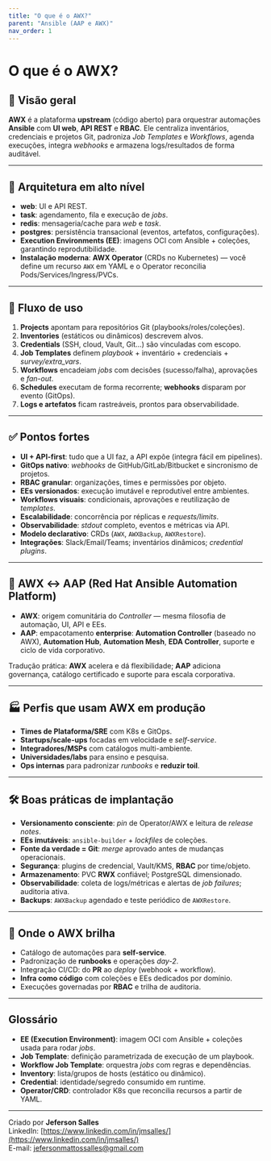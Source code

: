 ```yaml
---
title: "O que é o AWX?"
parent: "Ansible (AAP e AWX)"
nav_order: 1
---
```



# O que é o **AWX?**

## 🎯 Visão geral
**AWX** é a plataforma **upstream** (código aberto) para orquestrar automações **Ansible** com **UI web**, **API REST** e **RBAC**. Ele centraliza inventários, credenciais e projetos Git, padroniza *Job Templates* e *Workflows*, agenda execuções, integra *webhooks* e armazena logs/resultados de forma auditável.

---

## 🧠 Arquitetura em alto nível

- **web**: UI e API REST.  
- **task**: agendamento, fila e execução de *jobs*.  
- **redis**: mensageria/cache para *web* e *task*.  
- **postgres**: persistência transacional (eventos, artefatos, configurações).  
- **Execution Environments (EE)**: imagens OCI com Ansible + coleções, garantindo reprodutibilidade.  
- **Instalação moderna**: **AWX Operator** (CRDs no Kubernetes) — você define um recurso `AWX` em YAML e o Operator reconcilia Pods/Services/Ingress/PVCs.

---

## 🔧 Fluxo de uso

1. **Projects** apontam para repositórios Git (playbooks/roles/coleções).  
2. **Inventories** (estáticos ou dinâmicos) descrevem alvos.  
3. **Credentials** (SSH, cloud, Vault, Git…) são vinculadas com escopo.  
4. **Job Templates** definem *playbook* + inventário + credenciais + *survey/extra_vars*.  
5. **Workflows** encadeiam *jobs* com decisões (sucesso/falha), aprovações e *fan-out*.  
6. **Schedules** executam de forma recorrente; **webhooks** disparam por evento (GitOps).  
7. **Logs e artefatos** ficam rastreáveis, prontos para observabilidade.

---

## ✅ Pontos fortes

- **UI + API-first**: tudo que a UI faz, a API expõe (integra fácil em pipelines).  
- **GitOps nativo**: *webhooks* de GitHub/GitLab/Bitbucket e sincronismo de projetos.  
- **RBAC granular**: organizações, times e permissões por objeto.  
- **EEs versionados**: execução imutável e reprodutível entre ambientes.  
- **Workflows visuais**: condicionais, aprovações e reutilização de *templates*.  
- **Escalabilidade**: concorrência por réplicas e *requests/limits*.  
- **Observabilidade**: *stdout* completo, eventos e métricas via API.  
- **Modelo declarativo**: CRDs (`AWX`, `AWXBackup`, `AWXRestore`).  
- **Integrações**: Slack/Email/Teams; inventários dinâmicos; *credential plugins*.

---

## 🔁 AWX ↔ AAP (Red Hat Ansible Automation Platform)

- **AWX**: origem comunitária do *Controller* — mesma filosofia de automação, UI, API e EEs.  
- **AAP**: empacotamento **enterprise**: **Automation Controller** (baseado no AWX), **Automation Hub**, **Automation Mesh**, **EDA Controller**, suporte e ciclo de vida corporativo.

Tradução prática: **AWX** acelera e dá flexibilidade; **AAP** adiciona governança, catálogo certificado e suporte para escala corporativa.

---

## 🏭 Perfis que usam AWX em produção

- **Times de Plataforma/SRE** com K8s e GitOps.  
- **Startups/scale-ups** focadas em velocidade e *self-service*.  
- **Integradores/MSPs** com catálogos multi-ambiente.  
- **Universidades/labs** para ensino e pesquisa.  
- **Ops internas** para padronizar *runbooks* e **reduzir toil**.

---

## 🛠️ Boas práticas de implantação

- **Versionamento consciente**: *pin* de Operator/AWX e leitura de *release notes*.  
- **EEs imutáveis**: `ansible-builder` + *lockfiles* de coleções.  
- **Fonte da verdade = Git**: *merge* aprovado antes de mudanças operacionais.  
- **Segurança**: plugins de credencial, Vault/KMS, **RBAC** por time/objeto.  
- **Armazenamento**: PVC **RWX** confiável; PostgreSQL dimensionado.  
- **Observabilidade**: coleta de logs/métricas e alertas de *job failures*; auditoria ativa.  
- **Backups**: `AWXBackup` agendado e teste periódico de `AWXRestore`.

---

## 🚀 Onde o AWX brilha

- Catálogo de automações para **self-service**.  
- Padronização de **runbooks** e operações *day-2*.  
- Integração CI/CD: do **PR** ao *deploy* (webhook + workflow).  
- **Infra como código** com coleções e EEs dedicados por domínio.  
- Execuções governadas por **RBAC** e trilha de auditoria.

---

## Glossário

- **EE (Execution Environment)**: imagem OCI com Ansible + coleções usada para rodar *jobs*.  
- **Job Template**: definição parametrizada de execução de um playbook.  
- **Workflow Job Template**: orquestra *jobs* com regras e dependências.  
- **Inventory**: lista/grupos de hosts (estático ou dinâmico).  
- **Credential**: identidade/segredo consumido em runtime.  
- **Operator/CRD**: controlador K8s que reconcilia recursos a partir de YAML.

---

Criado por **Jeferson Salles**  
LinkedIn: [https://www.linkedin.com/in/jmsalles/](https://www.linkedin.com/in/jmsalles/)  
E-mail: [jefersonmattossalles@gmail.com](mailto:jefersonmattossalles@gmail.com)
